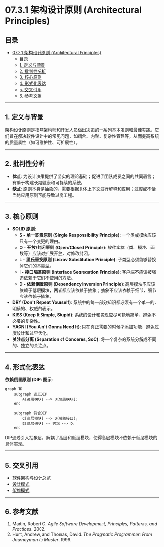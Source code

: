 # 07.3.1 架构设计原则 (Architectural Principles)

## 目录

- [07.3.1 架构设计原则 (Architectural Principles)](#0731-架构设计原则-architectural-principles)
  - [目录](#目录)
  - [1. 定义与背景](#1-定义与背景)
  - [2. 批判性分析](#2-批判性分析)
  - [3. 核心原则](#3-核心原则)
  - [4. 形式化表达](#4-形式化表达)
  - [5. 交叉引用](#5-交叉引用)
  - [6. 参考文献](#6-参考文献)

---

## 1. 定义与背景

架构设计原则是指导架构师和开发人员做出决策的一系列基本准则和最佳实践。它们旨在解决软件设计中的常见问题，如耦合、内聚、复杂性管理等，从而提高系统的质量属性（如可维护性、可扩展性）。

---

## 2. 批判性分析

- **优点**: 为设计决策提供了坚实的理论基础；促进了团队成员之间的共同语言；有助于构建长期健康和可持续的系统。
- **缺点**: 原则本身是抽象的，需要根据具体上下文进行解释和应用；过度或不恰当地应用原则可能导致过度工程。

---

## 3. 核心原则

- **SOLID 原则**:
  - **S - 单一职责原则 (Single Responsibility Principle)**: 一个类或模块应该只有一个变更的理由。
  - **O - 开放/封闭原则 (Open/Closed Principle)**: 软件实体（类、模块、函数等）应该对扩展开放，对修改封闭。
  - **L - 里氏替换原则 (Liskov Substitution Principle)**: 子类型必须能够替换掉它们的基类型。
  - **I - 接口隔离原则 (Interface Segregation Principle)**: 客户端不应该被强迫依赖于它们不使用的方法。
  - **D - 依赖倒置原则 (Dependency Inversion Principle)**: 高层模块不应该依赖于低层模块，两者都应该依赖于抽象；抽象不应该依赖于细节，细节应该依赖于抽象。
- **DRY (Don't Repeat Yourself)**: 系统中的每一部分知识都必须有一个单一的、明确的、权威的表示。
- **KISS (Keep It Simple, Stupid)**: 系统的设计和实现应尽可能地简单，避免不必要的复杂性。
- **YAGNI (You Ain't Gonna Need It)**: 只在真正需要的时候才添加功能，避免过度设计和过早优化。
- **关注点分离 (Separation of Concerns, SoC)**: 将一个复杂的系统分解成不同的、独立的关注点。

---

## 4. 形式化表达

**依赖倒置原则 (DIP) 图示**:

```mermaid
graph TD
    subgraph 违反DIP
        A[高层模块] --> B[低层模块];
    end

    subgraph 符合DIP
        C[高层模块] --> D(抽象接口);
        E[低层模块] -- 实现 --> D;
    end
```

DIP通过引入抽象层，解耦了高层和低层模块，使得高层模块不依赖于低层模块的具体实现。

---

## 5. 交叉引用

- [软件架构与设计总览](./README.md)
- [设计模式](../07.4_Design_Patterns/README.md)
- [架构模式](./07.3.2_Architectural_Patterns.md)

---

## 6. 参考文献

1. Martin, Robert C. *Agile Software Development, Principles, Patterns, and Practices*. 2002.
2. Hunt, Andrew, and Thomas, David. *The Pragmatic Programmer: From Journeyman to Master*. 1999.
